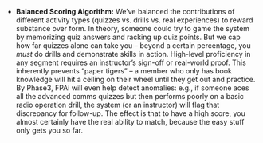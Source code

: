 - **Balanced Scoring Algorithm:** We’ve balanced the contributions of different activity types (quizzes vs. drills vs. real experiences) to reward substance over form. In theory, someone could try to game the system by memorizing quiz answers and racking up quiz points. But we cap how far quizzes alone can take you – beyond a certain percentage, you _must_ do drills and demonstrate skills in action. High-level proficiency in any segment requires an instructor’s sign-off or real-world proof. This inherently prevents “paper tigers” – a member who only has book knowledge will hit a ceiling on their wheel until they get out and practice. By Phase3, FPAi will even help detect anomalies: e.g., if someone aces all the advanced comms quizzes but then performs poorly on a basic radio operation drill, the system (or an instructor) will flag that discrepancy for follow-up. The effect is that to have a high score, you almost certainly have the real ability to match, because the easy stuff only gets you so far.